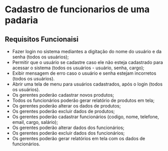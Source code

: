 # Cadastro de funcionarios de uma padaria

## Requisitos Funcionaisi
- Fazer login no sistema mediantes a digitação do nome do usuário e da senha (todos os usuários);
- Permitir que o usuário se cadastre caso ele não esteja cadastrado para acessar o sistema (todos os usuários - usuário, senha, cargo);
- Exibir mensagem de erro caso o usuário e senha estejam incorretos (todos os usuários).
- Abrir uma tela de menu para usuários cadastrados, após o  login (todos os usuários).
- Os gerentes poderão cadastrar novos produtos;
- Todos os funcionários poderão gerar relatório de produtos em tela;
- Os gerentes poderão alterar os dados de produtos;
- Os gerentes poderão excluir dados de produtos;
- Os gerentes poderão cadastrar funcionários (codigo, nome, telefone, email, cargo, salário);
- Os gerentes poderão alterar dados dos funcionários;
- Os gerentes poderão excluir dados dos funcionários;
- Os gerentes poderão gerar relatórios em tela com os dados de funcionários.

